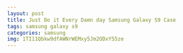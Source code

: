 ```yaml
---
layout: post
title: Just Do it Every Damn day Samsung Galaxy S9 Case
tags: samsung galaxy s9
categories: samsung
img: 1TI11Qbkw9dfAWNrWEMxy5Jm2ODxY55ze
---
```

